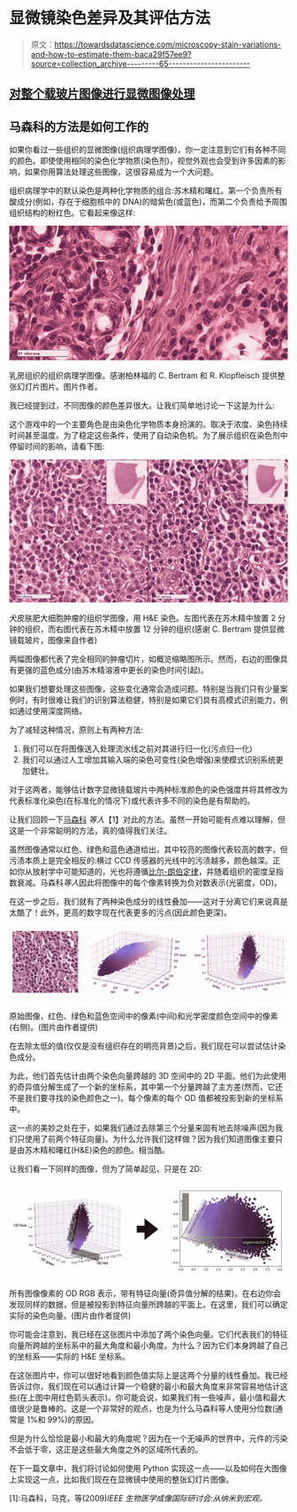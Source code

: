 # 显微镜染色差异及其评估方法

> 原文：<https://towardsdatascience.com/microscopy-stain-variations-and-how-to-estimate-them-baca29f57ee9?source=collection_archive---------65----------------------->

## [对整个载玻片图像进行显微图像处理](http://towardsdatascience.com/tagged/MicroscopyStainEstimation)

## 马森科的方法是如何工作的

如果你看过一些组织的显微图像(组织病理学图像)，你一定注意到它们有各种不同的颜色。即使使用相同的染色化学物质(染色剂)，视觉外观也会受到许多因素的影响，如果你用算法处理这些图像，这很容易成为一个大问题。

组织病理学中的默认染色是两种化学物质的组合:苏木精和曙红。第一个负责所有酸成分(例如，存在于细胞核中的 DNA)的暗紫色(或蓝色)，而第二个负责给予周围组织结构的粉红色。它看起来像这样:

![](img/b751760efda0642ac487a1708ae33805.png)

乳房组织的组织病理学图像。感谢柏林福的 C. Bertram 和 R. Klopfleisch 提供整张幻灯片图片。图片作者。

我已经提到过，不同图像的颜色差异很大。让我们简单地讨论一下这是为什么:

这个游戏中的一个主要角色是由染色化学物质本身扮演的。取决于浓度、染色持续时间甚至温度。为了稳定这些条件，使用了自动染色机。为了展示组织在染色剂中停留时间的影响，请看下图:

![](img/c993a61925f36326d8f3f7980641660d.png)

犬皮肤肥大细胞肿瘤的组织学图像，用 H&E 染色。左图代表在苏木精中放置 2 分钟的组织，而右图代表在苏木精中放置 12 分钟的组织(感谢 C. Bertram 提供显微镜载玻片，图像来自作者)

两幅图像都代表了完全相同的肿瘤切片，如概览缩略图所示。然而，右边的图像具有更强的蓝色成分(由苏木精溶液中更长的染色时间引起)。

如果我们想要处理这些图像，这些变化通常会造成问题。特别是当我们只有少量案例时，有时很难让我们的识别算法稳健，特别是如果它们具有高模式识别能力，例如通过使用深度网络。

为了减轻这种情况，原则上有两种方法:

1.  我们可以在将图像送入处理流水线之前对其进行归一化(污点归一化)
2.  我们可以通过人工增加其输入端的染色可变性(染色增强)来使模式识别系统更加健壮。

对于这两者，能够估计数字显微镜载玻片中两种标准颜色的染色强度并将其修改为代表标准化染色(在标准化的情况下)或代表许多不同的染色是有帮助的。

让我们回顾一下[马森科](http://wwwx.cs.unc.edu/~mn/sites/default/files/macenko2009.pdf) *等人*【1】对此的方法。虽然一开始可能有点难以理解，但这是一个非常聪明的方法，真的值得我们关注。

虽然图像通常以红色、绿色和蓝色通道给出，其中较亮的图像代表较高的数字，但污渍本质上是完全相反的:横过 CCD 传感器的光线中的污渍越多，颜色越深。正如你从放射学中可能知道的，光也将遵循[比尔-朗伯定律](https://en.wikipedia.org/wiki/Beer%E2%80%93Lambert_law)，并随着组织的密度呈指数衰减。马森科*等人*因此将图像中的每个像素转换为负对数表示(光密度，OD)。

在这一步之后，我们就有了两种染色成分的线性叠加——这对于分离它们来说真是太酷了！此外，更高的数字现在代表更多的污点(因此颜色更深)。

![](img/4f088dae3232fee919587dbe07f00e7a.png)

原始图像，红色、绿色和蓝色空间中的像素(中间)和光学密度颜色空间中的像素(右侧)。(图片由作者提供)

在去除太低的值(仅仅是没有组织存在的明亮背景)之后，我们现在可以尝试估计染色成分。

为此，他们首先估计由两个染色向量跨越的 3D 空间中的 2D 平面。他们为此使用的奇异值分解生成了一个新的坐标系，其中第一个分量跨越了主方差(然而，它还不是我们要寻找的染色颜色之一)。每个像素的每个 OD 值都被投影到新的坐标系中。

这一点的美妙之处在于，如果我们通过去除第三个分量来固有地去除噪声(因为我们只使用了前两个特征向量)。为什么允许我们这样做？因为我们知道图像主要只是由苏木精和曙红(H&E)染色的颜色。相当酷。

让我们看一下同样的图像，但为了简单起见，只是在 2D:

![](img/a8b50299cf41732864e2dea06dd6d7e9.png)

所有图像像素的 OD RGB 表示，带有特征向量(奇异值分解的结果)。在右边你会发现同样的数据，但是被投影到特征向量所跨越的平面上。在这里，我们可以确定实际的染色向量。(图片由作者提供)

你可能会注意到，我已经在这张图片中添加了两个染色向量。它们代表我们的特征向量所跨越的坐标系中的最大角度和最小角度。为什么？因为它们本身跨越了自己的坐标系——实际的 H&E 坐标系。

在这张图片中，你可以很好地看到颜色值实际上是这两个分量的线性叠加。我已经告诉过你，我们现在可以通过计算一个稳健的最小和最大角度来非常容易地估计这些(在上图中用红色箭头表示)。你可能会说，如果我们有一些噪声，最小值和最大值很少是鲁棒的。这是一个非常好的观点，也是为什么马森科等人使用分位数(通常是 1%和 99%)的原因。

但是为什么恰恰是最小和最大的角度呢？因为在一个无噪声的世界中，元件的污染不会低于零，这正是这些最大角度之外的区域所代表的。

在下一篇文章中，我们将讨论如何使用 Python 实现这一点——以及如何在大图像上实现这一点，比如我们现在在显微镜中使用的整张幻灯片图像。

[1]:马森科，马克，等(2009)*IEEE 生物医学成像国际研讨会:从纳米到宏观。*